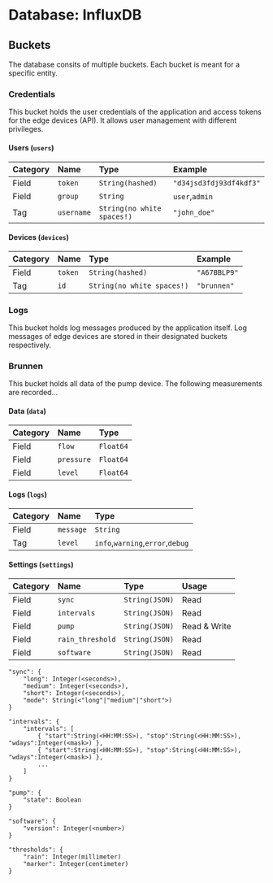 # Database: InfluxDB

## Buckets
The database consits of multiple buckets. Each bucket is meant for a specific entity.

### Credentials
This bucket holds the user credentials of the application and access tokens for the edge devices (API). It allows user management with different privileges.

#### Users (`users`)
| Category | Name | Type | Example |
| :--- | :--- | :--- | :--- |
| Field | `token` | `String(hashed)` | `"d34jsd3fdj93df4kdf3"` |
| Field | `group` | `String` | `user`,`admin` |
| Tag | `username` | `String(no white spaces!)` | `"john_doe"` |


#### Devices (`devices`)
| Category | Name | Type | Example |
| :--- | :--- | :--- | :--- |
| Field | `token` | `String(hashed)` | `"A67BBLP9"` |
| Tag | `id` | `String(no white spaces!)` | `"brunnen"` |


### Logs
This bucket holds log messages produced by the application itself. Log messages of edge devices are stored in their designated buckets respectively.


### Brunnen
This bucket holds all data of the pump device. The following measurements are recorded...

#### Data (`data`)
| Category | Name | Type |
| :--- | :--- | :--- |
| Field | `flow` | `Float64` |
| Field | `pressure` | `Float64` |
| Field | `level` | `Float64` |

#### Logs (`logs`)
| Category | Name | Type |
| :--- | :--- | :--- |
| Field | `message` | `String` |
| Tag | `level` | `info`,`warning`,`error`,`debug` |

#### Settings (`settings`)
| Category | Name | Type | Usage |
| :--- | :--- | :--- | :--- | 
| Field | `sync` | `String(JSON)` | Read |
| Field | `intervals` | `String(JSON)` | Read |
| Field | `pump` | `String(JSON)` | Read & Write |
| Field | `rain_threshold` | `String(JSON)` | Read |
| Field | `software` | `String(JSON)` | Read |

~~~
"sync": {
    "long": Integer(<seconds>),
    "medium": Integer(<seconds>),
    "short": Integer(<seconds>),
    "mode": String(<"long"|"medium"|"short">)
}

"intervals": {
	"intervals": [
        { "start":String(<HH:MM:SS>), "stop":String(<HH:MM:SS>), "wdays":Integer(<mask>) },
    	{ "start":String(<HH:MM:SS>), "stop":String(<HH:MM:SS>), "wdays":Integer(<mask>) },
        ...
	]
}

"pump": {
	"state": Boolean
}

"software": {
    "version": Integer(<number>)
}

"thresholds": {
	"rain": Integer(millimeter)
	"marker": Integer(centimeter)
}
~~~
